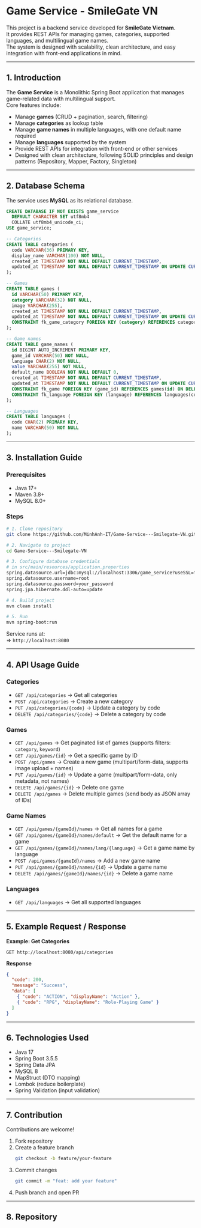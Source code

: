 # Game Service - SmileGate VN

This project is a backend service developed for **SmileGate Vietnam**.  
It provides REST APIs for managing games, categories, supported languages, and multilingual game names.  
The system is designed with scalability, clean architecture, and easy integration with front-end applications in mind.  

---

## 1. Introduction

The **Game Service** is a Monolithic Spring Boot application that manages game-related data with multilingual support.  
Core features include:

- Manage **games** (CRUD + pagination, search, filtering)  
- Manage **categories** as lookup table  
- Manage **game names** in multiple languages, with one default name required  
- Manage **languages** supported by the system  
- Provide REST APIs for integration with front-end or other services  
- Designed with clean architecture, following SOLID principles and design patterns (Repository, Mapper, Factory, Singleton)  

---

## 2. Database Schema

The service uses **MySQL** as its relational database.  

```sql
CREATE DATABASE IF NOT EXISTS game_service
  DEFAULT CHARACTER SET utf8mb4
  COLLATE utf8mb4_unicode_ci;
USE game_service;

-- Categories
CREATE TABLE categories (
  code VARCHAR(36) PRIMARY KEY,
  display_name VARCHAR(100) NOT NULL,
  created_at TIMESTAMP NOT NULL DEFAULT CURRENT_TIMESTAMP,
  updated_at TIMESTAMP NOT NULL DEFAULT CURRENT_TIMESTAMP ON UPDATE CURRENT_TIMESTAMP
);

-- Games
CREATE TABLE games (
  id VARCHAR(50) PRIMARY KEY,
  category VARCHAR(32) NOT NULL,
  image VARCHAR(255),
  created_at TIMESTAMP NOT NULL DEFAULT CURRENT_TIMESTAMP,
  updated_at TIMESTAMP NOT NULL DEFAULT CURRENT_TIMESTAMP ON UPDATE CURRENT_TIMESTAMP,
  CONSTRAINT fk_game_category FOREIGN KEY (category) REFERENCES categories(code)
);

-- Game names
CREATE TABLE game_names (
  id BIGINT AUTO_INCREMENT PRIMARY KEY,
  game_id VARCHAR(50) NOT NULL,
  language CHAR(2) NOT NULL,
  value VARCHAR(255) NOT NULL,
  default_name BOOLEAN NOT NULL DEFAULT 0,
  created_at TIMESTAMP NOT NULL DEFAULT CURRENT_TIMESTAMP,
  updated_at TIMESTAMP NOT NULL DEFAULT CURRENT_TIMESTAMP ON UPDATE CURRENT_TIMESTAMP,
  CONSTRAINT fk_game FOREIGN KEY (game_id) REFERENCES games(id) ON DELETE CASCADE,
  CONSTRAINT fk_language FOREIGN KEY (language) REFERENCES languages(code)
);

-- Languages
CREATE TABLE languages (
  code CHAR(2) PRIMARY KEY,
  name VARCHAR(50) NOT NULL
);
```

---

## 3. Installation Guide

### Prerequisites
- Java 17+  
- Maven 3.8+  
- MySQL 8.0+  

### Steps
```bash
# 1. Clone repository
git clone https://github.com/MinhAnh-IT/Game-Service---Smilegate-VN.git

# 2. Navigate to project
cd Game-Service---Smilegate-VN

# 3. Configure database credentials
# in src/main/resources/application.properties
spring.datasource.url=jdbc:mysql://localhost:3306/game_service?useSSL=false&serverTimezone=UTC
spring.datasource.username=root
spring.datasource.password=your_password
spring.jpa.hibernate.ddl-auto=update

# 4. Build project
mvn clean install

# 5. Run
mvn spring-boot:run
```

Service runs at:  
 => `http://localhost:8080`  

---

## 4. API Usage Guide

### **Categories**
- `GET /api/categories` → Get all categories  
- `POST /api/categories` → Create a new category  
- `PUT /api/categories/{code}` → Update a category by code  
- `DELETE /api/categories/{code}` → Delete a category by code  

### **Games**
- `GET /api/games` → Get paginated list of games (supports filters: `category`, `keyword`)  
- `GET /api/games/{id}` → Get a specific game by ID  
- `POST /api/games` → Create a new game (multipart/form-data, supports image upload + names)  
- `PUT /api/games/{id}` → Update a game (multipart/form-data, only metadata, not names)  
- `DELETE /api/games/{id}` → Delete one game  
- `DELETE /api/games` → Delete multiple games (send body as JSON array of IDs)  

### **Game Names**
- `GET /api/games/{gameId}/names` → Get all names for a game  
- `GET /api/games/{gameId}/names/default` → Get the default name for a game  
- `GET /api/games/{gameId}/names/lang/{language}` → Get a game name by language  
- `POST /api/games/{gameId}/names` → Add a new game name  
- `PUT /api/games/{gameId}/names/{id}` → Update a game name  
- `DELETE /api/games/{gameId}/names/{id}` → Delete a game name  

### **Languages**
- `GET /api/languages` → Get all supported languages  

---

## 5. Example Request / Response

**Example: Get Categories**
```http
GET http://localhost:8080/api/categories
```

**Response**
```json
{
  "code": 200,
  "message": "Success",
  "data": [
    { "code": "ACTION", "displayName": "Action" },
    { "code": "RPG", "displayName": "Role-Playing Game" }
  ]
}
```

---

## 6. Technologies Used
- Java 17  
- Spring Boot 3.5.5  
- Spring Data JPA  
- MySQL 8  
- MapStruct (DTO mapping)  
- Lombok (reduce boilerplate)  
- Spring Validation (input validation)  

---

## 7. Contribution

Contributions are welcome!  

1. Fork repository  
2. Create a feature branch  
   ```bash
   git checkout -b feature/your-feature
   ```
3. Commit changes  
   ```bash
   git commit -m "feat: add your feature"
   ```
4. Push branch and open PR  

---

## 8. Repository

[GitHub Repository]: https://github.com/MinhAnh-IT/Game-Service---Smilegate-VN.git
